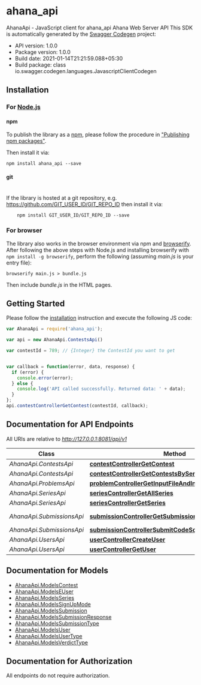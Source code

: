 # ahana_api

AhanaApi - JavaScript client for ahana_api
Ahana Web Server API
This SDK is automatically generated by the [Swagger Codegen](https://github.com/swagger-api/swagger-codegen) project:

- API version: 1.0.0
- Package version: 1.0.0
- Build date: 2021-01-14T21:21:59.088+05:30
- Build package: class io.swagger.codegen.languages.JavascriptClientCodegen

## Installation

### For [Node.js](https://nodejs.org/)

#### npm

To publish the library as a [npm](https://www.npmjs.com/),
please follow the procedure in ["Publishing npm packages"](https://docs.npmjs.com/getting-started/publishing-npm-packages).

Then install it via:

```shell
npm install ahana_api --save
```

#### git
#
If the library is hosted at a git repository, e.g.
https://github.com/GIT_USER_ID/GIT_REPO_ID
then install it via:

```shell
    npm install GIT_USER_ID/GIT_REPO_ID --save
```

### For browser

The library also works in the browser environment via npm and [browserify](http://browserify.org/). After following
the above steps with Node.js and installing browserify with `npm install -g browserify`,
perform the following (assuming *main.js* is your entry file):

```shell
browserify main.js > bundle.js
```

Then include *bundle.js* in the HTML pages.

## Getting Started

Please follow the [installation](#installation) instruction and execute the following JS code:

```javascript
var AhanaApi = require('ahana_api');

var api = new AhanaApi.ContestsApi()

var contestId = 789; // {Integer} the ContestId you want to get


var callback = function(error, data, response) {
  if (error) {
    console.error(error);
  } else {
    console.log('API called successfully. Returned data: ' + data);
  }
};
api.contestControllerGetContest(contestId, callback);

```

## Documentation for API Endpoints

All URIs are relative to *http://127.0.0.1:8081/api/v1*

Class | Method | HTTP request | Description
------------ | ------------- | ------------- | -------------
*AhanaApi.ContestsApi* | [**contestControllerGetContest**](docs/ContestsApi.md#contestControllerGetContest) | **GET** /contests/{contestId} | 
*AhanaApi.ContestsApi* | [**contestControllerGetContestsBySeries**](docs/ContestsApi.md#contestControllerGetContestsBySeries) | **GET** /contests/ | 
*AhanaApi.ProblemsApi* | [**problemControllerGetInputFileAndInitSubmissionDeadline**](docs/ProblemsApi.md#problemControllerGetInputFileAndInitSubmissionDeadline) | **GET** /problems/{pid}/input | 
*AhanaApi.SeriesApi* | [**seriesControllerGetAllSeries**](docs/SeriesApi.md#seriesControllerGetAllSeries) | **GET** /series/ | 
*AhanaApi.SeriesApi* | [**seriesControllerGetSeries**](docs/SeriesApi.md#seriesControllerGetSeries) | **GET** /series/{sid} | 
*AhanaApi.SubmissionsApi* | [**submissionControllerGetSubmission**](docs/SubmissionsApi.md#submissionControllerGetSubmission) | **GET** /submissions/{submissionId} | 
*AhanaApi.SubmissionsApi* | [**submissionControllerSubmitCodeSolution**](docs/SubmissionsApi.md#submissionControllerSubmitCodeSolution) | **POST** /submissions/code | 
*AhanaApi.UsersApi* | [**userControllerCreateUser**](docs/UsersApi.md#userControllerCreateUser) | **POST** /users/ | 
*AhanaApi.UsersApi* | [**userControllerGetUser**](docs/UsersApi.md#userControllerGetUser) | **GET** /users/{firebaseUid} | 


## Documentation for Models

 - [AhanaApi.ModelsContest](docs/ModelsContest.md)
 - [AhanaApi.ModelsEUser](docs/ModelsEUser.md)
 - [AhanaApi.ModelsSeries](docs/ModelsSeries.md)
 - [AhanaApi.ModelsSignUpMode](docs/ModelsSignUpMode.md)
 - [AhanaApi.ModelsSubmission](docs/ModelsSubmission.md)
 - [AhanaApi.ModelsSubmissionResponse](docs/ModelsSubmissionResponse.md)
 - [AhanaApi.ModelsSubmissionType](docs/ModelsSubmissionType.md)
 - [AhanaApi.ModelsUser](docs/ModelsUser.md)
 - [AhanaApi.ModelsUserType](docs/ModelsUserType.md)
 - [AhanaApi.ModelsVerdictType](docs/ModelsVerdictType.md)


## Documentation for Authorization

 All endpoints do not require authorization.

